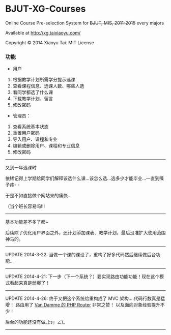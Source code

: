 BJUT-XG-Courses
===============

Online Course Pre-selection System for ~~BJUT, MIS, 2011-2015~~ every majors

Available at http://xg.taixiaoyu.com/

Copyright © 2014 Xiaoyu Tai. MIT License

### 功能

- 用户
1. 根据教学计划所需学分提示选课
2. 查看课程信息、选课人数、哪些人选
3. 看同学都选了什么课
4. 下载教学计划、留言
5. 修改密码

- 管理员：
1. 查看系统基本状态
2. 重置用户密码
3. 导入用户、课程和专业
4. 编辑或删除用户、课程和专业信息
5. 修改密码


---

又到一年选课时   

依稀记得上学期给同学们解释该选什么课...该怎么选...选多少才能毕业...一直到嗓子疼- -   

于是不如直接做个网站来的痛快...   

（当个班长容易吗!!!   
   
---

基本功能差不多了都~   

后续除了优化用户界面之外，还计划添加课表、教学计划，最后没准扩大使用范围神马的。   

---

UPDATE 2014-3-22:
当做一个课的课设了，重构了好多代码然后继续做后台功能...

---

UPDATE 2014-4-21:
下一步（下一个系统？）要实现路由功能功能！现在这个模式看起来真是弱爆了！

---

UPDATE 2014-4-26:
终于又把这个系统给重构成了 MVC 架构....代码行数真是猛增！
路由用了 [Van Damme 的 PHP Router](https://github.com/bramus/router) 非常之赞！
以及面向对象经验提升不少！


后台的功能还没有做_(:з」∠)_


---